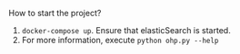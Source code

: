 
How to start the project?
1. `docker-compose up`. Ensure that elasticSearch is started.
2. For more information, execute `python ohp.py --help`
